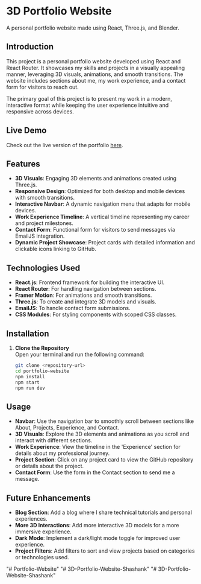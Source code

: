 # 3D Portfolio Website

A personal portfolio website made using React, Three.js, and Blender.

## Introduction
This project is a personal portfolio website developed using React and React Router. It showcases my skills and projects in a visually appealing manner, leveraging 3D visuals, animations, and smooth transitions. The website includes sections about me, my work experience, and a contact form for visitors to reach out.

The primary goal of this project is to present my work in a modern, interactive format while keeping the user experience intuitive and responsive across devices.

## Live Demo
Check out the live version of the portfolio [here](https://saurav-portfolio-three.vercel.app/).

## Features
- **3D Visuals**: Engaging 3D elements and animations created using Three.js.
- **Responsive Design**: Optimized for both desktop and mobile devices with smooth transitions.
- **Interactive Navbar**: A dynamic navigation menu that adapts for mobile devices.
- **Work Experience Timeline**: A vertical timeline representing my career and project milestones.
- **Contact Form**: Functional form for visitors to send messages via EmailJS integration.
- **Dynamic Project Showcase**: Project cards with detailed information and clickable icons linking to GitHub.

## Technologies Used
- **React.js**: Frontend framework for building the interactive UI.
- **React Router**: For handling navigation between sections.
- **Framer Motion**: For animations and smooth transitions.
- **Three.js**: To create and integrate 3D models and visuals.
- **EmailJS**: To handle contact form submissions.
- **CSS Modules**: For styling components with scoped CSS classes.

## Installation
1. **Clone the Repository**  
   Open your terminal and run the following command:
   ```bash
   git clone <repository-url>
   cd portfolio-website
   npm install
   npm start
   npm run dev


## Usage
- **Navbar**: Use the navigation bar to smoothly scroll between sections like About, Projects, Experience, and Contact.
- **3D Visuals**: Explore the 3D elements and animations as you scroll and interact with different sections.
- **Work Experience**: View the timeline in the 'Experience' section for details about my professional journey.
- **Project Section**: Click on any project card to view the GitHub repository or details about the project.
- **Contact Form**: Use the form in the Contact section to send me a message.

## Future Enhancements
- **Blog Section**: Add a blog where I share technical tutorials and personal experiences.
- **More 3D Interactions**: Add more interactive 3D models for a more immersive experience.
- **Dark Mode**: Implement a dark/light mode toggle for improved user experience.
- **Project Filters**: Add filters to sort and view projects based on categories or technologies used.

"# Portfolio-Website" 
"# 3D-Portfolio-Website-Shashank" 
"# 3D-Portfolio-Website-Shashank" 
